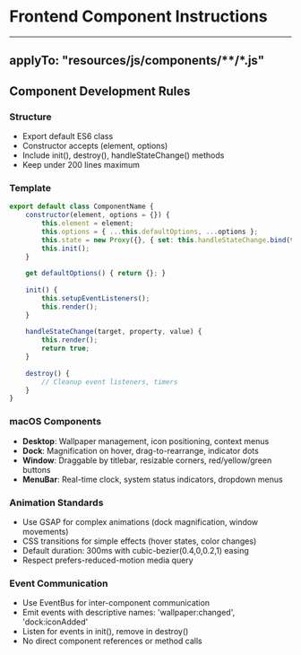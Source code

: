 # Frontend Component Instructions

---
applyTo: "resources/js/components/**/*.js"
---

## Component Development Rules

### Structure
- Export default ES6 class
- Constructor accepts (element, options)
- Include init(), destroy(), handleStateChange() methods
- Keep under 200 lines maximum

### Template
```javascript
export default class ComponentName {
    constructor(element, options = {}) {
        this.element = element;
        this.options = { ...this.defaultOptions, ...options };
        this.state = new Proxy({}, { set: this.handleStateChange.bind(this) });
        this.init();
    }
    
    get defaultOptions() { return {}; }
    
    init() {
        this.setupEventListeners();
        this.render();
    }
    
    handleStateChange(target, property, value) {
        this.render();
        return true;
    }
    
    destroy() {
        // Cleanup event listeners, timers
    }
}
```

### macOS Components
- **Desktop**: Wallpaper management, icon positioning, context menus
- **Dock**: Magnification on hover, drag-to-rearrange, indicator dots
- **Window**: Draggable by titlebar, resizable corners, red/yellow/green buttons
- **MenuBar**: Real-time clock, system status indicators, dropdown menus

### Animation Standards
- Use GSAP for complex animations (dock magnification, window movements)
- CSS transitions for simple effects (hover states, color changes)
- Default duration: 300ms with cubic-bezier(0.4,0,0.2,1) easing
- Respect prefers-reduced-motion media query

### Event Communication
- Use EventBus for inter-component communication
- Emit events with descriptive names: 'wallpaper:changed', 'dock:iconAdded'
- Listen for events in init(), remove in destroy()
- No direct component references or method calls